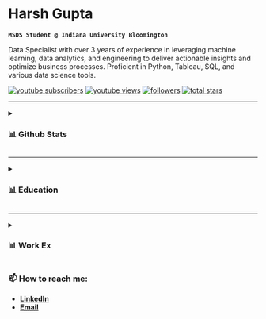 # Harsh Gupta
**`MSDS Student @ Indiana University Bloomington`**

Data Specialist with over 3 years of experience in leveraging machine learning, data analytics, and engineering to deliver actionable insights and optimize business processes. Proficient in Python, Tableau, SQL, and various data science tools.

   <p align="left">
      <a href="https://www.youtube.com/@HarshGupta1347?sub_confirmation=1">
         <img alt="youtube subscribers" title="Subscribe to my YouTube channel" src="https://custom-icon-badges.demolab.com/youtube/channel/subscribers/UC8TDcoeKjaqPNDCrSyhjx9A?color=%23E05D44&label=SUBSCRIBE&logo=video&logoColor=white&style=for-the-badge&labelColor=CE4630"/></a> 
      <a href="https://www.youtube.com/@HarshGupta1347">
         <img alt="youtube views" title="YouTube views" src="https://custom-icon-badges.demolab.com/youtube/channel/views/UC8TDcoeKjaqPNDCrSyhjx9A?color=%23E1AD0E&logo=eye&logoColor=white&style=for-the-badge&labelColor=C79600"/></a> 
      <a href="https://github.com/Harsh1347?tab=followers">
         <img alt="followers" title="Follow me on Github" src="https://custom-icon-badges.demolab.com/github/followers/Harsh1347?color=236ad3&labelColor=1155ba&style=for-the-badge&logo=person-add&label=Follow&logoColor=white"/></a>
      <a href="https://github.com/Harsh1347?tab=repositories&sort=stargazers">
         <img alt="total stars" title="Total stars on GitHub" src="https://custom-icon-badges.demolab.com/github/stars/Harsh1347?color=55960c&style=for-the-badge&labelColor=488207&logo=star"/></a>
   </p>

---

<details>
 <summary><h3>📊 Github Stats</h3></summary>
   
   ![Harsh's GitHub stats](https://github-readme-stats.vercel.app/api?username=harsh1347&show_icons=true&theme=gruvbox)

</details>

---

<details>
 <summary><h3>📊 Education</h3></summary>
   
  IUB
  MIT

</details>

---

<details>
 <summary><h3>📊 Work Ex</h3></summary>
   
  IUB
  MIT
</details>

<!-- ![GitHub Streak](https://streak-stats.demolab.com?user=Harsh1347&theme=gruvbox&border_radius=4.5) -->

### 📫 How to reach me:
<ul>
  <li/><b><a href = "https://www.linkedin.com/in/harshg1347/">LinkedIn</a></b>
  <li/><b><a href="mailto:harsh.gupta34@outlook.com">Email</a></b>
</ul>

